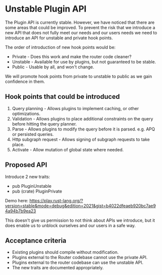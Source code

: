 # Unstable Plugin API

The Plugin API is currently stable. However, we have noticed that there are some areas that could be improved.
To prevent the risk that we introduce a new API that does not fully meet our needs and our users needs we need to introduce an API for unstable and private hook points.

The order of introduction of new hook points would be:
* Private - Does this work and make the router code cleaner?
* Unstable - Available for use by plugins, but not guaranteed to be stable.
* Public - Usable by all, and won't change.

We will promote hook points from private to unstable to public as we gain confidence in them.

## Hook points that could be introduced

1. Query planning - Allows plugins to implement caching, or other optimizations.
2. Validation - Allows plugins to place additional constraints on the query before hitting the query planner.
3. Parse - Allows plugins to modify the query before it is parsed. e.g. APQ or persisted queries.
4. Http subgraph request - Allows signing of subgraph requests to take place.
5. Activate - Allow mutation of global state where needed.

## Proposed API

Introduce 2 new traits:

* pub PluginUnstable
* pub (crate) PluginPrivate

Demo here: https://play.rust-lang.org/?version=stable&mode=debug&edition=2021&gist=b4022dfeaeb920bc7ae94a94b7b9ea23

This doesn't give us permission to not think about APIs we introduce, but it does enable us to unblock ourselves and our users in a safe way.

## Acceptance criteria
* Existing plugins should compile without modification.
* Plugins external to the Router codebase cannot use the private API.
* Plugins external to the router codebase can use the unstable API.
* The new traits are documented appropriately.
